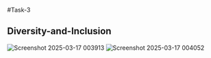 #Task-3
## Diversity-and-Inclusion
![Screenshot 2025-03-17 003913](https://github.com/user-attachments/assets/b0eb3acb-1d3b-4174-881a-2931e5457076)
![Screenshot 2025-03-17 004052](https://github.com/user-attachments/assets/06121e70-0c12-407e-a830-9dced1753500)
